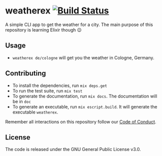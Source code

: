 # weatherex [![Build Status](https://travis-ci.org/moonglum/weatherex.svg?branch=master)](https://travis-ci.org/moonglum/weatherex)

A simple CLI app to get the weather for a city. The main purpose of this repository is learning Elixir though :wink:

## Usage

* `weatherex de/cologne` will get you the weather in Cologne, Germany.

## Contributing

* To install the dependencies, run `mix deps.get`
* To run the test suite, run `mix test`
* To generate the documentation, run `mix docs`. The documentation will be in `doc`
* To generate an executable, run `mix escript.build`. It will generate the executable `weatherex`.

Remember all interactions on this repository follow our [Code of Conduct](https://github.com/moonglum/weatherex/blob/master/CODE_OF_CONDUCT.md).

## License

The code is released under the GNU General Public License v3.0.

